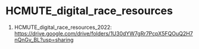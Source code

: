 # HCMUTE_digital_race_resources

1. HCMUTE_digital_race_resources_2022: https://drive.google.com/drive/folders/1U30dYW7gRr7PcpX5FQOuQ2H7nQnGv_BL?usp=sharing
